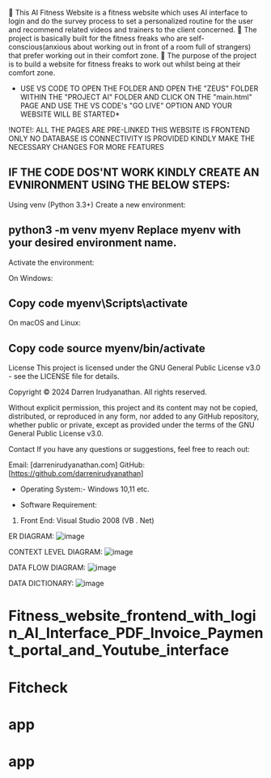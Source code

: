 	This AI Fitness Website is a fitness website which uses AI interface to login and do the survey process to set a personalized routine for the user and recommend related videos and trainers to the client concerned.
	The project is basically built for the fitness freaks who are self- conscious(anxious about working out in front of a room full of strangers) that prefer working out in their comfort zone.
	The purpose of the project is to build a website for fitness freaks to work out whilst being at their comfort zone.

* USE VS CODE TO OPEN THE FOLDER AND OPEN THE "ZEUS" FOLDER WITHIN THE "PROJECT AI" FOLDER AND CLICK ON THE "main.html" PAGE AND USE THE VS CODE's "GO LIVE" OPTION AND YOUR WEBSITE WILL BE STARTED*

!NOTE!: ALL THE PAGES ARE PRE-LINKED
        THIS WEBSITE IS FRONTEND ONLY
        NO DATABASE IS CONNECTIVITY IS PROVIDED
        KINDLY MAKE THE NECESSARY CHANGES FOR MORE FEATURES

IF THE CODE DOS'NT WORK KINDLY CREATE AN EVNIRONMENT USING THE BELOW STEPS:
---------------------
Using venv (Python 3.3+)
Create a new environment:

python3 -m venv myenv
Replace myenv with your desired environment name.
---------------------
Activate the environment:

On Windows:

Copy code
myenv\Scripts\activate
---------------------
On macOS and Linux:

Copy code
source myenv/bin/activate
---------------------

License
This project is licensed under the GNU General Public License v3.0 - see the LICENSE file for details.

Copyright
© 2024 Darren Irudyanathan. All rights reserved.

Without explicit permission, this project and its content may not be copied, distributed, or reproduced in any form, nor added to any GitHub repository, whether public or private, except as provided under the terms of the GNU General Public License v3.0.

Contact
If you have any questions or suggestions, feel free to reach out:

Email: [darrenirudyanathan.com]
GitHub: [https://github.com/darrenirudyanathan]

* Operating System:-
 Windows 10,11 etc.
 
* Software Requirement: 
1.	Front End: Visual Studio 2008 (VB . Net)

ER DIAGRAM: ![image](https://github.com/darrenirudyanathan/Fitness_website_frontend_with_login_AI_Interface_PDF_Invoice_Payment_portal_and_Youtube_interface/assets/146755990/308e93b2-aa43-4836-a114-cc5ea6893526)

CONTEXT LEVEL DIAGRAM: ![image](https://github.com/darrenirudyanathan/Fitness_website_frontend_with_login_AI_Interface_PDF_Invoice_Payment_portal_and_Youtube_interface/assets/146755990/b306929a-4f14-443c-aaef-ade9e14549eb)

DATA FLOW DIAGRAM: ![image](https://github.com/darrenirudyanathan/Fitness_website_frontend_with_login_AI_Interface_PDF_Invoice_Payment_portal_and_Youtube_interface/assets/146755990/729f48d1-ae1a-4c76-90c1-3c5106dd483a)

DATA DICTIONARY: ![image](https://github.com/darrenirudyanathan/Fitness_website_frontend_with_login_AI_Interface_PDF_Invoice_Payment_portal_and_Youtube_interface/assets/146755990/867c8bdc-ef7f-4683-a424-932ca58e7b43)

# Fitness_website_frontend_with_login_AI_Interface_PDF_Invoice_Payment_portal_and_Youtube_interface
# Fitcheck
# app
# app
